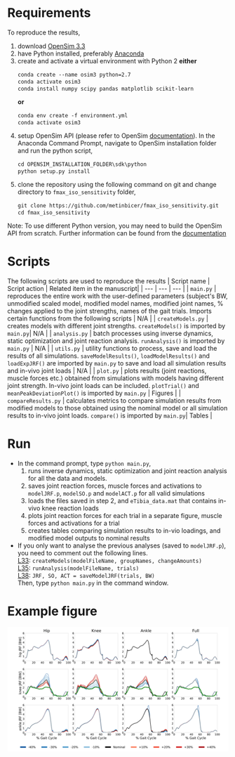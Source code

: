 # Requirements
To reproduce the results,
1. download [OpenSim 3.3](https://simtk.org/projects/opensim)
2. have Python installed, preferably [Anaconda](https://www.anaconda.com/)
3. create and activate a virtual environment with Python 2
	**either**
    ```
    conda create --name osim3 python=2.7
    conda activate osim3
	conda install numpy scipy pandas matplotlib scikit-learn
    ```
    **or**
    ```
	conda env create -f environment.yml
	conda activate osim3
    ```
4. setup OpenSim API (please refer to OpenSim [documentation](https://simtk-confluence.stanford.edu/display/OpenSim/Scripting+in+Python)). In the Anaconda Command Prompt, navigate to OpenSim installation folder and run the python script,
    ```
    cd OPENSIM_INSTALLATION_FOLDER\sdk\python
    python setup.py install
    ```
5. clone the repository using the following command on git and change directory to `fmax_iso_sensitivity` folder,
    ```
    git clone https://github.com/metinbicer/fmax_iso_sensitivity.git
    cd fmax_iso_sensitivity
    ```
Note: To use different Python version, you may need to build the OpenSim API from scratch. Further information can be found from the [documentation](https://simtk-confluence.stanford.edu/display/OpenSim/Scripting+in+Python)
# Scripts
The following scripts are used to reproduce the results
| Script name | Script action | Related item in the manuscript|
| --- | --- | --- |
| `main.py` | reproduces the entire work with the user-defined parameters (subject's BW, unmodified scaled model, modified model names, modified joint names, % changes applied to the joint strengths, names of the gait trials. Imports certain functions from the following scripts | N/A |
| `createModels.py` | creates models with different joint strengths. `createModels()` is imported by `main.py`| N/A |
| `analysis.py` | batch processes using inverse dynamics, static optimization and joint reaction analysis. `runAnalysis()` is imported by `main.py` | N/A |
| `utils.py` | utility functions to process, save and load the results of all simulations.  `saveModelResults()`, `loadModelResults()` and `loadExpJRF()` are imported by `main.py` to save and load all simulation results and in-vivo joint loads | N/A |
| `plot.py` | plots results (joint reactions, muscle forces etc.) obtained from simulations with models having different joint strength. In-vivo joint loads can be included. `plotTrial()` and `meanPeakDeviationPlot()` is imported by `main.py` | Figures |
| `compareResults.py` | calculates metrics to compare simulation results from modified models to those obtained using the nominal model or all simulation results to in-vivo joint loads. `compare()` is imported by `main.py`| Tables |
# Run
* In the command prompt, type `python main.py`,
  1. runs inverse dynamics, static optimization and joint reaction analysis for all the data and models.
  2. saves joint reaction forces, muscle forces and activations to `modelJRF.p`, `modelSO.p` and `modelACT.p` for all valid simulations
  3. loads the files saved in step 2, and `eTibia_data.mat` that contains in-vivo knee reaction loads
  4. plots joint reaction forces for each trial in a separate figure, muscle forces and activations for a trial
  5. creates tables comparing simulation results to in-vio loadings, and modified model outputs to nominal results
* If you only want to analyse the previous analyses (saved to `modelJRF.p`), you need to comment out the following lines.  
  [L33](https://github.com/metinbicer/fmax_iso_sensitivity/blob/master/main.py#L33): `createModels(modelFileName, groupNames, changeAmounts)`  
  [L35](https://github.com/metinbicer/fmax_iso_sensitivity/blob/master/main.py#L35): `runAnalysis(modelFileName, trials)`  
  [L38](https://github.com/metinbicer/fmax_iso_sensitivity/blob/master/main.py#L37): `JRF, SO, ACT = saveModelJRF(trials, BW)`  
Then, type `python main.py` in the command window.

# Example figure
![](https://github.com/metinbicer/fmax_iso_sensitivity/blob/master/Figures/GC5_ss1_JRF.png)
